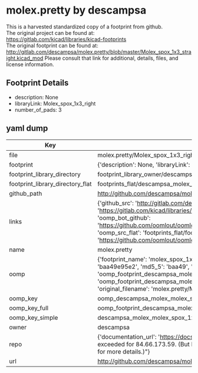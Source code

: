 # molex.pretty by descampsa  
This is a harvested standardized copy of a footprint from github.  
The original project can be found at:  
https://gitlab.com/kicad/libraries/kicad-footprints  
The original footprint can be found at:
http://gitlab.com/descampsa/molex.pretty/blob/master/Molex_spox_1x3_straight.kicad_mod
Please consult that link for additional, details, files, and license information.  
## Footprint Details
* description: None  
* libraryLink: Molex_spox_1x3_right  
* number_of_pads: 3  
## yaml dump  
| Key | Value |  
| --- | --- |  
| file | molex.pretty/Molex_spox_1x3_right.kicad_mod |  
| footprint | {'description': None, 'libraryLink': 'Molex_spox_1x3_right', 'number_of_pads': 3} |  
| footprint_library_directory | footprint_library_owner/descampsa_molex.pretty |  
| footprint_library_directory_flat | footprints_flat/descampsa_molex_molex_spox_1x3_right/working |  
| github_path | http://github.com/descampsa/molex.pretty/blob/master/Molex_spox_1x3_right.kicad_mod |  
| links | {'github_src': 'http://gitlab.com/descampsa/molex.pretty/blob/master/Molex_spox_1x3_straight.kicad_mod', 'github_src_repo': 'https://gitlab.com/kicad/libraries/kicad-footprints', 'oomp_bot': 'footprints/descampsa_molex_molex_spox_1x3_right/working', 'oomp_bot_github': 'https://github.com/oomlout/oomlout_oomp_footprint_bot/tree/main/footprints/descampsa_molex_molex_spox_1x3_right/working', 'oomp_src_flat': 'footprints_flat/footprints_flat/descampsa_molex_molex_spox_1x3_right/working', 'oomp_src_flat_github': 'https://github.com/oomlout/oomlout_oomp_footprint_src/tree/main/footprints_flat/descampsa_molex_molex_spox_1x3_right/working'} |  
| name | molex.pretty |  
| oomp | {'footprint_name': 'molex_spox_1x3_right', 'library_name': 'molex', 'md5': 'baa49e95e29c366f1200b3ece53125af', 'md5_10': 'baa49e95e2', 'md5_5': 'baa49', 'md5_6': 'baa49e', 'oomp_key': 'oomp_descampsa_molex_molex_spox_1x3_right', 'oomp_key_extra': 'oomp_footprint_descampsa_molex_molex_spox_1x3_right', 'oomp_key_full': 'oomp_footprint_descampsa_molex_molex_spox_1x3_right_baa49e', 'oomp_key_simple': 'descampsa_molex_molex_spox_1x3_right', 'original_filename': 'molex.pretty/Molex_spox_1x3_right.kicad_mod', 'owner_name': 'descampsa'} |  
| oomp_key | oomp_descampsa_molex_molex_spox_1x3_right |  
| oomp_key_full | oomp_footprint_descampsa_molex_molex_spox_1x3_right |  
| oomp_key_simple | descampsa_molex_molex_spox_1x3_right |  
| owner | descampsa |  
| repo | {'documentation_url': 'https://docs.github.com/rest/overview/resources-in-the-rest-api#rate-limiting', 'message': "API rate limit exceeded for 84.66.173.59. (But here's the good news: Authenticated requests get a higher rate limit. Check out the documentation for more details.)"} |  
| url | http://github.com/descampsa/molex.pretty |  

